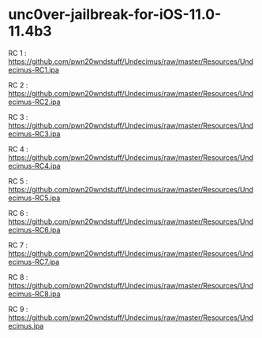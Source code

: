 # unc0ver-jailbreak-for-iOS-11.0-11.4b3

RC 1 :
https://github.com/pwn20wndstuff/Undecimus/raw/master/Resources/Undecimus-RC1.ipa

RC 2 :
https://github.com/pwn20wndstuff/Undecimus/raw/master/Resources/Undecimus-RC2.ipa

RC 3 :
https://github.com/pwn20wndstuff/Undecimus/raw/master/Resources/Undecimus-RC3.ipa

RC 4 :
https://github.com/pwn20wndstuff/Undecimus/raw/master/Resources/Undecimus-RC4.ipa

RC 5 :
https://github.com/pwn20wndstuff/Undecimus/raw/master/Resources/Undecimus-RC5.ipa

RC 6 : 
https://github.com/pwn20wndstuff/Undecimus/raw/master/Resources/Undecimus-RC6.ipa

RC 7 :
https://github.com/pwn20wndstuff/Undecimus/raw/master/Resources/Undecimus-RC7.ipa

RC 8 :
https://github.com/pwn20wndstuff/Undecimus/raw/master/Resources/Undecimus-RC8.ipa

RC 9 :
https://github.com/pwn20wndstuff/Undecimus/raw/master/Resources/Undecimus.ipa
